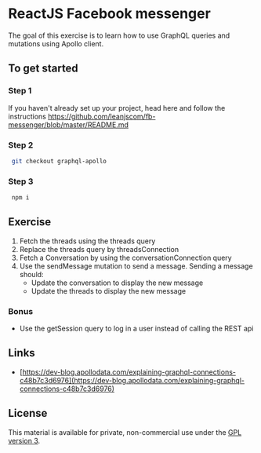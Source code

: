 # ReactJS Facebook messenger

The goal of this exercise is to learn how to use GraphQL queries and mutations using Apollo client.

## To get started

### Step 1

If you haven't already set up your project, head here and follow the instructions https://github.com/leanjscom/fb-messenger/blob/master/README.md


### Step 2
```sh
 git checkout graphql-apollo
 ```

### Step 3
```sh
 npm i
 ```

## Exercise

1. Fetch the threads using the threads query
2. Replace the threads query by threadsConnection
3. Fetch a Conversation by using the conversationConnection query
4. Use the sendMessage mutation to send a message. Sending a message should:
    * Update the conversation to display the new message
    * Update the threads to display the new message

### Bonus

* Use the getSession query to log in a user instead of calling the REST api

## Links

*  [https://dev-blog.apollodata.com/explaining-graphql-connections-c48b7c3d6976](https://dev-blog.apollodata.com/explaining-graphql-connections-c48b7c3d6976)

## License

This material is available for private, non-commercial use under the [GPL version 3](http://www.gnu.org/licenses/gpl-3.0-standalone.html).
